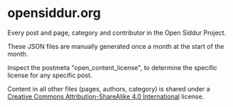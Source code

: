 # opensiddur.org

Every post and page, category and contributor in the Open Siddur Project.

These JSON files are manually generated once a month at the start of the month.

Inspect the postmeta "open_content_license", to determine the specific license for any specific post. 

Content in all other files (pages, authors, category) is shared under a <a href="https://creativecommons.org/licenses/by-sa/4.0/">Creative Commons Attribution-ShareAlike 4.0 International</a> license.